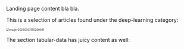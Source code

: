 Landing page content bla bla.

This is a selection of articles found under the deep-learning category:

<img src="/Users/tobias/Library/Application Support/typora-user-images/image-20230303155206081.png" alt="image-20230303155206081" style="zoom:50%;" />

The section tabular-data has juicy content as well:

